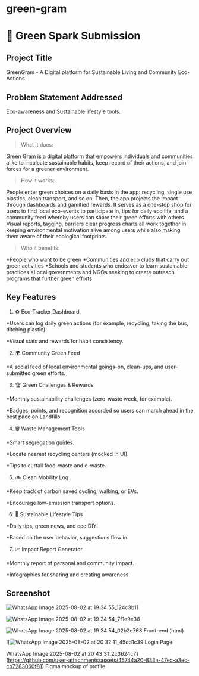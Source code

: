 # green-gram
# 🚀 Green Spark Submission

## Project Title

GreenGram - A Digital platform for Sustainable Living and Community Eco-Actions

## Problem Statement Addressed

Eco-awareness and Sustainable lifestyle tools.

## Project Overview

>What it does:

Green Gram is a digital platform that empowers individuals and communities alike to inculcate sustainable habits, keep record of their actions, and join forces for a greener environment.

>How it works: 

People enter green choices on a daily basis in the app: recycling, single use plastics, clean transport, and so on. Then, the app projects the impact through dashboards and gamified rewards. It serves as a one-stop shop for users to find local eco-events to participate in, tips for daily eco life, and a community feed whereby users can share their green efforts with others. Visual reports, tagging, barriers clear progress charts all work together in keeping environmental motivation alive among users while also making them aware of their ecological footprints.

>Who it benefits:

*People who want to be green
*Communities and eco clubs that carry out green activities
*Schools and students who endeavor to learn sustainable practices
*Local governments and NGOs seeking to create outreach programs that further green efforts

## Key Features

1. ♻ Eco-Tracker Dashboard

*Users can log daily green actions (for example, recycling, taking the bus, ditching plastic).

*Visual stats and rewards for habit consistency. 

2. 🌍 Community Green Feed

*A social feed of local environmental goings-on, clean-ups, and user-submitted green efforts. 

3. 🏆 Green Challenges & Rewards

*Monthly sustainability challenges (zero-waste week, for example).

*Badges, points, and recognition accorded so users can march ahead in the best pace on Landfills. 

4. 🗑 Waste Management Tools

*Smart segregation guides.

*Locate nearest recycling centers (mocked in UI). 

*Tips to curtail food-waste and e-waste. 

5. 🚲 Clean Mobility Log

*Keep track of carbon saved cycling, walking, or EVs.

*Encourage low-emission transport options. 

6. 🧘 Sustainable Lifestyle Tips

*Daily tips, green news, and eco DIY.

*Based on the user behavior, suggestions flow in. 

7. 📈 Impact Report Generator

*Monthly report of personal and community impact.

*Infographics for sharing and creating awareness.

## Screenshot



![WhatsApp Image 2025-08-02 at 19 34 55_124c3b11](https://github.com/user-attachments/assets/c1d8e6df-f296-4fe4-8bc3-d9400cb81fc5)

![WhatsApp Image 2025-08-02 at 19 34 54_7f1e9e36](https://github.com/user-attachments/assets/134953b0-08ae-4f38-890b-db40f78c0708)

![WhatsApp Image 2025-08-02 at 19 34 54_02b2e768](https://github.com/user-attachments/assets/3d829786-d5cc-4be7-a591-b41c7f2d5766)
Front-end (html)

![![WhatsApp Image 2025-08-02 at 20 32 11_45dd1c39](https://github.com/user-attachments/assets/bec28f5c-fb6b-4083-a597-3ac12fcf0fe4)
Login Page

WhatsApp Image 2025-08-02 at 20 43 31_2c3624c7](https://github.com/user-attachments/assets/45744a20-833a-47ec-a3eb-cb7283060f81)
Figma mockup of profile








